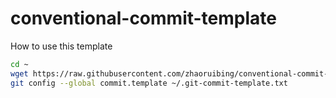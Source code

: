 # conventional-commit-template

How to use this template
```bash
cd ~
wget https://raw.githubusercontent.com/zhaoruibing/conventional-commit-template/main/.git-commit-template.txt
git config --global commit.template ~/.git-commit-template.txt
```
